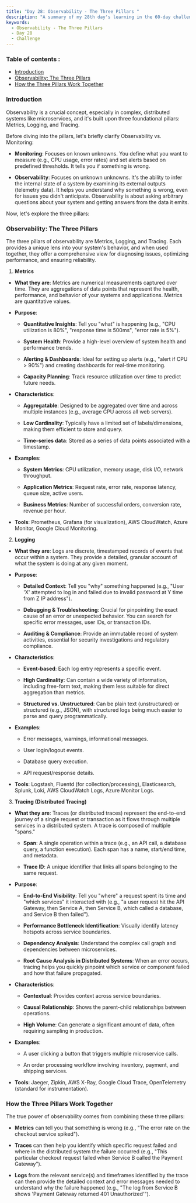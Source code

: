 ```yaml
---
title: "Day 28: Observability - The Three Pillars "
description: "A summary of my 28th day's learning in the 60-day challenge, Observability - The Three Pillars"
keywords:
  - Observability - The Three Pillars
  - Day 28
  - Challenge
---
```


### Table of contents :
- [Introduction](#introduction)
- [Observability: The Three Pillars](#observability-the-three-pillars)
- [How the Three Pillars Work Together](#how-the-three-pillars-work-together)




### Introduction 
Observability is a crucial concept, especially in complex, distributed systems like microservices, and it's built upon three foundational pillars: Metrics, Logging, and Tracing.

Before diving into the pillars, let's briefly clarify Observability vs. Monitoring:

- **Monitoring**: Focuses on known unknowns. You define what you want to measure (e.g., CPU usage, error rates) and set alerts based on predefined thresholds. It tells you if something is wrong.

- **Observability**: Focuses on unknown unknowns. It's the ability to infer the internal state of a system by examining its external outputs (telemetry data). It helps you understand why something is wrong, even for issues you didn't anticipate. Observability is about asking arbitrary questions about your system and getting answers from the data it emits.

Now, let's explore the three pillars:

### Observability: The Three Pillars
The three pillars of observability are Metrics, Logging, and Tracing. Each provides a unique lens into your system's behavior, and when used together, they offer a comprehensive view for diagnosing issues, optimizing performance, and ensuring reliability.

1. **Metrics**
- **What they are**: Metrics are numerical measurements captured over time. They are aggregations of data points that represent the health, performance, and behavior of your systems and applications. Metrics are quantitative values.

- **Purpose**:

   - **Quantitative Insights**: Tell you "what" is happening (e.g., "CPU utilization is 80%", "response time is 500ms", "error rate is 5%").

   - **System Health**: Provide a high-level overview of system health and performance trends.

   - **Alerting & Dashboards**: Ideal for setting up alerts (e.g., "alert if CPU > 90%") and creating dashboards for real-time monitoring.

   - **Capacity Planning**: Track resource utilization over time to predict future needs.

- **Characteristics**:

   - **Aggregatable**: Designed to be aggregated over time and across multiple instances (e.g., average CPU across all web servers).

   - **Low Cardinality**: Typically have a limited set of labels/dimensions, making them efficient to store and query.

   - **Time-series data**: Stored as a series of data points associated with a timestamp.

- **Examples**:

   - **System Metrics**: CPU utilization, memory usage, disk I/O, network throughput.

   - **Application Metrics**: Request rate, error rate, response latency, queue size, active users.

   - **Business Metrics**: Number of successful orders, conversion rate, revenue per hour.

- **Tools**: Prometheus, Grafana (for visualization), AWS CloudWatch, Azure Monitor, Google Cloud Monitoring.

2. **Logging**
- **What they are**: Logs are discrete, timestamped records of events that occur within a system. They provide a detailed, granular account of what the system is doing at any given moment.

- **Purpose**:

   - **Detailed Context**: Tell you "why" something happened (e.g., "User 'X' attempted to log in and failed due to invalid password at Y time from Z IP address").

   - **Debugging & Troubleshooting**: Crucial for pinpointing the exact cause of an error or unexpected behavior. You can search for specific error messages, user IDs, or transaction IDs.

   - **Auditing & Compliance**: Provide an immutable record of system activities, essential for security investigations and regulatory compliance.

- **Characteristics**:

   - **Event-based**: Each log entry represents a specific event.

   - **High Cardinality**: Can contain a wide variety of information, including free-form text, making them less suitable for direct aggregation than metrics.

   - **Structured vs. Unstructured**: Can be plain text (unstructured) or structured (e.g., JSON), with structured logs being much easier to parse and query programmatically.

- **Examples**:

   - Error messages, warnings, informational messages.

   - User login/logout events.

   - Database query execution.

   - API request/response details.

- **Tools**: Logstash, Fluentd (for collection/processing), Elasticsearch, Splunk, Loki, AWS CloudWatch Logs, Azure Monitor Logs.

3. **Tracing (Distributed Tracing)**
- **What they are**: Traces (or distributed traces) represent the end-to-end journey of a single request or transaction as it flows through multiple services in a distributed system. A trace is composed of multiple "spans."

   - **Span**: A single operation within a trace (e.g., an API call, a database query, a function execution). Each span has a name, start/end time, and metadata.

   - **Trace ID**: A unique identifier that links all spans belonging to the same request.

- **Purpose**:

   - **End-to-End Visibility**: Tell you "where" a request spent its time and "which services" it interacted with (e.g., "a user request hit the API Gateway, then Service A, then Service B, which called a database, and Service B then failed").

   - **Performance Bottleneck Identification**: Visually identify latency hotspots across service boundaries.

   - **Dependency Analysis**: Understand the complex call graph and dependencies between microservices.

   - **Root Cause Analysis in Distributed Systems**: When an error occurs, tracing helps you quickly pinpoint which service or component failed and how that failure propagated.

- **Characteristics**:

   - **Contextual**: Provides context across service boundaries.

   - **Causal Relationship**: Shows the parent-child relationships between operations.

   - **High Volume**: Can generate a significant amount of data, often requiring sampling in production.

- **Examples**:

   - A user clicking a button that triggers multiple microservice calls.

   - An order processing workflow involving inventory, payment, and shipping services.

- **Tools**: Jaeger, Zipkin, AWS X-Ray, Google Cloud Trace, OpenTelemetry (standard for instrumentation).

### How the Three Pillars Work Together
The true power of observability comes from combining these three pillars:

- **Metrics** can tell you that something is wrong (e.g., "The error rate on the checkout service spiked").

- **Traces** can then help you identify which specific request failed and where in the distributed system the failure occurred (e.g., "This particular checkout request failed when Service B called the Payment Gateway").

- **Logs** from the relevant service(s) and timeframes identified by the trace can then provide the detailed context and error messages needed to understand why the failure happened (e.g., "The log from Service B shows 'Payment Gateway returned 401 Unauthorized'").


